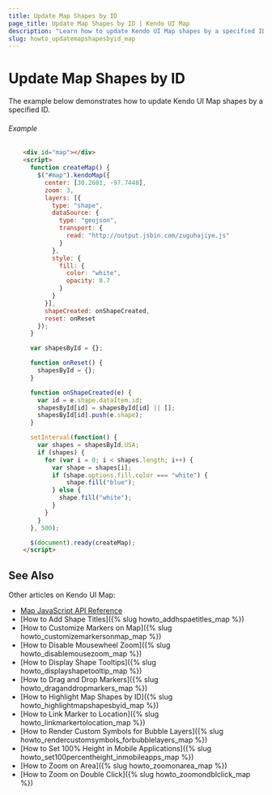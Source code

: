 ```yaml
---
title: Update Map Shapes by ID
page_title: Update Map Shapes by ID | Kendo UI Map
description: "Learn how to update Kendo UI Map shapes by a specified ID."
slug: howto_updatemapshapesbyid_map
---
```


# Update Map Shapes by ID

The example below demonstrates how to update Kendo UI Map shapes by a specified ID.

###### Example

```html
    <div id="map"></div>
    <script>
      function createMap() {
        $("#map").kendoMap({
          center: [30.2681, -97.7448],
          zoom: 3,
          layers: [{
            type: "shape",
            dataSource: {
              type: "geojson",
              transport: {
                read: "http://output.jsbin.com/zuguhajiye.js"
              }
            },
            style: {
              fill: {
                color: "white",
                opacity: 0.7
              }
            }
          }],
          shapeCreated: onShapeCreated,
          reset: onReset
        });
      }

      var shapesById = {};

      function onReset() {
        shapesById = {};
      }

      function onShapeCreated(e) {
        var id = e.shape.dataItem.id;
        shapesById[id] = shapesById[id] || [];        
        shapesById[id].push(e.shape);
      }

      setInterval(function() {
        var shapes = shapesById.USA;
        if (shapes) {
          for (var i = 0; i < shapes.length; i++) {
            var shape = shapes[i];
            if (shape.options.fill.color === "white") {
            	shape.fill("blue");
            } else {
              shape.fill("white");
            }
          }
        }
      }, 500);

      $(document).ready(createMap);
    </script>
```

## See Also

Other articles on Kendo UI Map:

* [Map JavaScript API Reference](/api/javascript/dataviz/ui/map)
* [How to Add Shape Titles]({% slug howto_addhspaetitles_map %})
* [How to Customize Markers on Map]({% slug howto_customizemarkersonmap_map %})
* [How to Disable Mousewheel Zoom]({% slug howto_disablemousezoom_map %})
* [How to Display Shape Tooltips]({% slug howto_displayshapetooltip_map %})
* [How to Drag and Drop Markers]({% slug howto_draganddropmarkers_map %})
* [How to Highlight Map Shapes by ID]({% slug howto_highlightmapshapesbyid_map %})
* [How to Link Marker to Location]({% slug howto_linkmarkertolocation_map %})
* [How to Render Custom Symbols for Bubble Layers]({% slug howto_rendercustomsymbols_forbubblelayers_map %})
* [How to Set 100% Height in Mobile Applications]({% slug howto_set100percentheight_inmobileapps_map %})
* [How to Zoom on Area]({% slug howto_zoomonarea_map %})
* [How to Zoom on Double Click]({% slug howto_zoomondblclick_map %})
